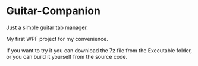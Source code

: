 # Guitar-Companion
Just a simple guitar tab manager.

My first WPF project for my convenience.

If you want to try it you can download the 7z file from the Executable folder, or you can build it yourself from the source code.
